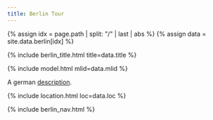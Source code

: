 ```yaml
---
title: Berlin Tour
---
```


{% assign idx = page.path | split: "/" | last | abs %}
{% assign data = site.data.berlin[idx] %}

{% include berlin_title.html title=data.title %}

{% include model.html mlid=data.mlid %}

A german [description](https://bildhauerei-in-berlin.de/bildwerk/fuer-die-opfer-des-widerstandes/).

{% include location.html loc=data.loc %}

{% include berlin_nav.html %}
